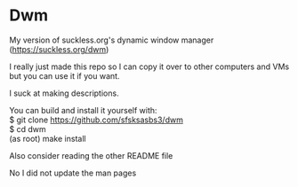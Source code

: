 # Dwm

My version of suckless.org's dynamic window manager (https://suckless.org/dwm)

I really just made this repo so I can copy it over to other computers and VMs but you can use it if you want.

I suck at making descriptions.

You can build and install it yourself with:  
$ git clone https://github.com/sfsksasbs3/dwm  
$ cd dwm  
(as root) make install

Also consider reading the other README file

No I did not update the man pages
